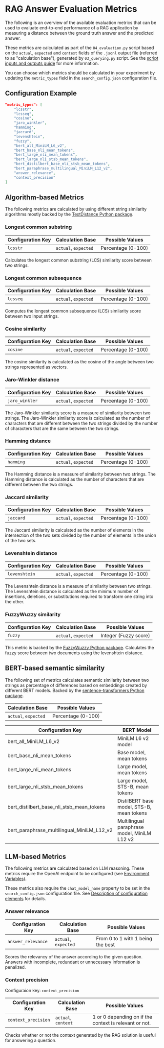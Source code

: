 # RAG Answer Evaluation Metrics

The following is an overview of the available evaluation metrics that can be used to evaluate end-to-end performance of
a RAG application by measuring a distance between the ground truth answer and the predicted answer.

These metrics are calculated as part of  the `04_evaluation.py` script based on the `actual`, `expected` and `context` fields of
the `.jsonl` output file (referred to as "calculation base"), generated by `03_querying.py` script. See the [script inputs and outputs
guide](/docs/script-inputs-outputs.md#03_queryingpy) for more information.

You can choose which metrics should be calculated in your experiment by updating the `metric_types` field in the
`search_config.json` configuration file.

## Configuration Example

```json
"metric_types": [
    "lcsstr",
    "lcsseq",
    "cosine",
    "jaro_winkler",
    "hamming",
    "jaccard",
    "levenshtein",
    "fuzzy",
    "bert_all_MiniLM_L6_v2",
    "bert_base_nli_mean_tokens",
    "bert_large_nli_mean_tokens",
    "bert_large_nli_stsb_mean_tokens",
    "bert_distilbert_base_nli_stsb_mean_tokens",
    "bert_paraphrase_multilingual_MiniLM_L12_v2",
    "answer_relevance",
    "context_precision"
]
```

## Algorithm-based Metrics

The following metrics are calculated by using different string similarity algorithms mostly backed by the [TextDistance
Python package](https://pypi.org/project/textdistance/).

### Longest common substring

| Configuration Key | Calculation Base     | Possible Values    |
| ----------------- | -------------------- | ------------------ |
| `lcsstr`          | `actual`, `expected` | Percentage (0-100) |

Calculates the longest common substring (LCS) similarity score between two strings.

### Longest common subsequence

| Configuration Key | Calculation Base     | Possible Values    |
| ----------------- | -------------------- | ------------------ |
| `lcsseq`          | `actual`, `expected` | Percentage (0-100) |

Computes the longest common subsequence (LCS) similarity score between two input strings.

### Cosine similarity

| Configuration Key | Calculation Base     | Possible Values    |
| ----------------- | -------------------- | ------------------ |
| `cosine`          | `actual`, `expected` | Percentage (0-100) |

The cosine similarity is calculated as the cosine of the angle between two strings represented as vectors.

### Jaro-Winkler distance

| Configuration Key | Calculation Base     | Possible Values    |
| ----------------- | -------------------- | ------------------ |
| `jaro_winkler`    | `actual`, `expected` | Percentage (0-100) |

The Jaro-Winkler similarity score is a measure of similarity between two strings. The Jaro-Winkler similarity score is
calculated as the number of characters that are different between the two strings divided by the number of characters
that are the same between the two strings.

### Hamming distance

| Configuration Key | Calculation Base     | Possible Values    |
| ----------------- | -------------------- | ------------------ |
| `hamming`         | `actual`, `expected` | Percentage (0-100) |

The Hamming distance is a measure of similarity between two strings. The Hamming distance is calculated as the number of
characters that are different between the two strings.

### Jaccard similarity

| Configuration Key | Calculation Base     | Possible Values    |
| ----------------- | -------------------- | ------------------ |
| `jaccard`         | `actual`, `expected` | Percentage (0-100) |

The Jaccard similarity is calculated as the number of elements in the intersection of the two sets divided by the number
of elements in the union of the two sets.

### Levenshtein distance

| Configuration Key | Calculation Base     | Possible Values    |
| ----------------- | -------------------- | ------------------ |
| `levenshtein`     | `actual`, `expected` | Percentage (0-100) |

The Levenshtein distance is a measure of similarity between two strings. The Levenshtein distance is calculated as the
minimum number of insertions, deletions, or substitutions required to transform one string into the other.

### FuzzyWuzzy similarity

| Configuration Key | Calculation Base     | Possible Values       |
| ----------------- | -------------------- | --------------------- |
| `fuzzy`           | `actual`, `expected` | Integer (Fuzzy score) |

This metric is backed by the [FuzzyWuzzy Python package](https://pypi.org/project/fuzzywuzzy/).
Calculates the fuzzy score between two documents using the levenshtein distance.

## BERT-based semantic similarity

The following set of metrics calculates semantic similarity between two strings as percentage of differences based on
embeddings created by different BERT models. Backed by the [sentence-transformers Python
package](https://pypi.org/project/sentence-transformers/).

| Calculation Base     | Possible Values    |
| -------------------- | ------------------ |
| `actual`, `expected` | Percentage (0-100) |

| Configuration Key                          | BERT Model                                   |
| ------------------------------------------ | -------------------------------------------- |
| bert_all_MiniLM_L6_v2                      | MiniLM L6 v2 model                           |
| bert_base_nli_mean_tokens                  | Base model, mean tokens                      |
| bert_large_nli_mean_tokens                 | Large model, mean tokens                     |
| bert_large_nli_stsb_mean_tokens            | Large model, STS-B, mean tokens              |
| bert_distilbert_base_nli_stsb_mean_tokens  | DistilBERT base model, STS-B, mean tokens    |
| bert_paraphrase_multilingual_MiniLM_L12_v2 | Multilingual paraphrase model, MiniLM L12 v2 |

## LLM-based Metrics

The following metrics are calculated based on LLM reasoning. These metrics require the OpenAI endpoint to be configured
(see [Environment Variables](./environment-variables.md)).

These metrics also require the `chat_model_name` property to be set in the `search_config.json` configuration file. See
[Description of configuration elements](../README.md#description-of-configuration-elements) for details.

### Answer relevance

| Configuration Key  | Calculation Base     | Possible Values                   |
| ------------------ | -------------------- | --------------------------------- |
| `answer_relevance` | `actual`, `expected` | From 0 to 1 with 1 being the best |

Scores the relevancy of the answer according to the given question. Answers with incomplete, redundant or unnecessary
information is penalized.

### Context precision

Configuraion key: `context_precision`

| Configuration Key   | Calculation Base     | Possible Values                                        |
| ------------------- | -------------------- | ------------------------------------------------------ |
| `context_precision` | `actual`, `context` | 1 or 0 depending on if the context is relevant or not. |

Checks whether or not the context generated by the RAG solution is useful for answering a question.
